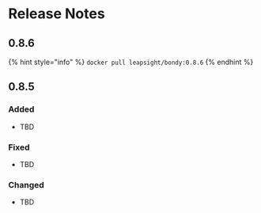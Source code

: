 # Release Notes

## 0.8.6

{% hint style="info" %}
`docker pull leapsight/bondy:0.8.6`
{% endhint %}

## 0.8.5

### Added

* TBD

### Fixed

* TBD

### Changed

* TBD

## 



